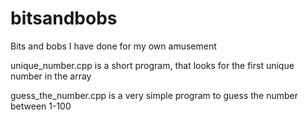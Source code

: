 # bitsandbobs

Bits and bobs I have done for my own amusement

unique_number.cpp is a short program, that looks for the first unique number in the array

guess_the_number.cpp is a very simple program to guess the number between 1-100